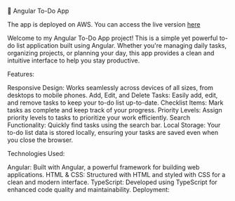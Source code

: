 🚀 Angular To-Do App

The app is deployed on AWS. You can access the live version <a href="http://angular-todoapp.s3-website.ap-south-1.amazonaws.com/">here</a>

Welcome to my Angular To-Do App project! This is a simple yet powerful to-do list application built using Angular. 
Whether you're managing daily tasks, organizing projects, or planning your day, this app provides a clean and intuitive interface to help you stay productive.

Features:

Responsive Design: Works seamlessly across devices of all sizes, from desktops to mobile phones.
Add, Edit, and Delete Tasks: Easily add, edit, and remove tasks to keep your to-do list up-to-date.
Checklist Items: Mark tasks as complete and keep track of your progress.
Priority Levels: Assign priority levels to tasks to prioritize your work efficiently.
Search Functionality: Quickly find tasks using the search bar.
Local Storage: Your to-do list data is stored locally, ensuring your tasks are saved even when you close the browser.

Technologies Used:

Angular: Built with Angular, a powerful framework for building web applications.
HTML & CSS: Structured with HTML and styled with CSS for a clean and modern interface.
TypeScript: Developed using TypeScript for enhanced code quality and maintainability.
Deployment:
